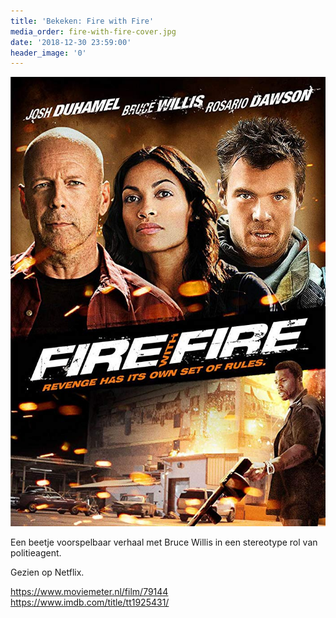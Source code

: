 ```yaml
---
title: 'Bekeken: Fire with Fire'
media_order: fire-with-fire-cover.jpg
date: '2018-12-30 23:59:00'
header_image: '0'
---
```


![](fire-with-fire-cover.jpg)

Een beetje voorspelbaar verhaal met Bruce Willis in een stereotype rol van politieagent.

Gezien op Netflix.

<https://www.moviemeter.nl/film/79144>
<https://www.imdb.com/title/tt1925431/>

